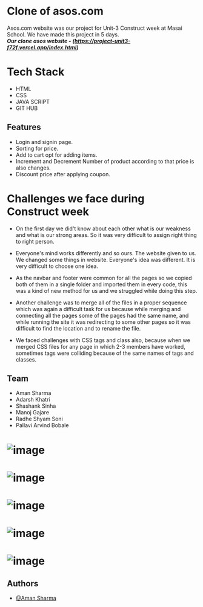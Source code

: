 # Clone of asos.com
Asos.com website was our project for Unit-3 Construct week at Masai School.
We have made this project in 5 days.<br />
***Our clone asos website - (https://project-unit3-f72f.vercel.app/index.html)***

# Tech Stack
- HTML
- CSS
- JAVA SCRIPT
- GIT HUB

## Features

- Login and signin page.
- Sorting for price.
- Add to cart opt for adding items.
- Increment and Decrement Number of product according to that price is also changes.
- Discount price after applying coupon.

# Challenges we face during Construct week

- On the first day we did't know about each other what is our weakness and what is our strong areas. So it was very difficult to assign right thing to right person.

- Everyone's mind works differently and so ours. The website given to us. We changed some things in website. Everyone's idea was different. It is very difficult to choose one idea.

- As the navbar and footer were common for all the pages so we copied both of them in a single folder and imported them in every code, this was a kind of new method for us and we struggled while doing this step.

- Another challenge was to merge all of the files in a proper sequence which was again a difficult task for us because while merging and connecting all the pages some of the pages had the same name, and while running the site it was redirecting to some other pages so it was difficult to find the location and to rename the file.

- We faced challenges with CSS tags and class also, because when we merged CSS files for any page in which 2-3 members have worked, sometimes tags were colliding because of the same names of tags and classes.


## Team

- Aman Sharma
- Adarsh Khatri
- Shashank Sinha
- Manoj  Gajare
- Radhe Shyam Soni
- Pallavi Arvind Bobale

# ![image](https://user-images.githubusercontent.com/54835356/212645891-dacff0a7-27d5-4bc5-9ed0-8939ca2d8ba5.png)
# ![image](https://user-images.githubusercontent.com/54835356/212648541-052289d6-8eb0-4585-a549-e65dfa9b08f3.png)
# ![image](https://user-images.githubusercontent.com/54835356/212648779-24e16f27-4f0d-4a14-99d3-2a71406fab04.png)
# ![image](https://user-images.githubusercontent.com/54835356/212649200-348f29b4-a2ad-4cd6-8ae4-c453ef984fd0.png)
# ![image](https://user-images.githubusercontent.com/54835356/212649382-a68bd3d1-f371-4425-b1e6-469ddf5dafd6.png)



## Authors

- [@Aman Sharma](https://github.com/Aman103767)
